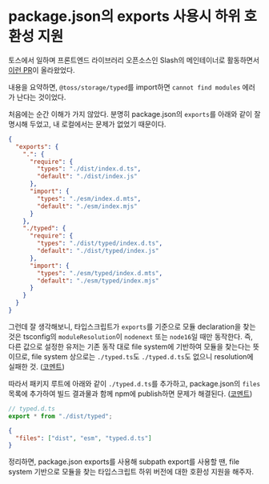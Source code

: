 # package.json의 exports 사용시 하위 호환성 지원

토스에서 일하며 프론트엔드 라이브러리 오픈소스인 Slash의 메인테이너로 활동하면서 [이런 PR](https://github.com/toss/slash/pull/247)이 올라왔었다.

내용을 요약하면, `@toss/storage/typed`를 import하면 `cannot find modules` 에러가 난다는 것이었다.

처음에는 순간 이해가 가지 않았다. 분명히 package.json의 `exports`를 아래와 같이 잘 명시해 두었고, 내 로컬에서는 문제가 없었기 때문이다.

```json
{
  "exports": {
    ".": {
      "require": {
        "types": "./dist/index.d.ts",
        "default": "./dist/index.js"
      },
      "import": {
        "types": "./esm/index.d.mts",
        "default": "./esm/index.mjs"
      }
    },
    "./typed": {
      "require": {
        "types": "./dist/typed/index.d.ts",
        "default": "./dist/typed/index.js"
      },
      "import": {
        "types": "./esm/typed/index.d.mts",
        "default": "./esm/typed/index.mjs"
      }
    }
  }
}
```

그런데 잘 생각해보니, 타입스크립트가 `exports`를 기준으로 모듈 declaration을 찾는 것은 tsconfig의 `moduleResolution`이 `nodenext` 또는 `node16`일 때만 동작한다. 즉, 다른 값으로 설정한 유저는 기존 동작 대로 file system에 기반하여 모듈을 찾는다는 뜻이므로, file system 상으로는 `./typed.ts`도 `./typed.d.ts`도 없으니 resolution에 실패한 것. ([코멘트](https://github.com/toss/slash/pull/247#issuecomment-1575288572))

따라서 패키지 루트에 아래와 같이 `./typed.d.ts`를 추가하고, package.json의 `files` 목록에 추가하여 빌드 결과물과 함께 npm에 publish하면 문제가 해결된다. ([코멘트](https://github.com/toss/slash/pull/247#issuecomment-1575288949))

```typescript
// typed.d.ts
export * from "./dist/typed";
```

```json
{
  "files": ["dist", "esm", "typed.d.ts"]
}
```

정리하면, package.json exports를 사용해 subpath export를 사용할 땐, file system 기반으로 모듈을 찾는 타입스크립트 하위 버전에 대한 호환성 지원을 해주자.
